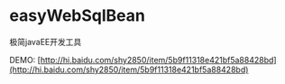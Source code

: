 easyWebSqlBean
==============

极简javaEE开发工具

DEMO: [http://hi.baidu.com/shy2850/item/5b9f11318e421bf5a88428bd](http://hi.baidu.com/shy2850/item/5b9f11318e421bf5a88428bd)
